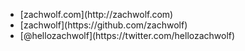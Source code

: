 <div class="reveal-layout">
	<div class="l-split">
		<div class="l-split__chunk">
			<div class="l-anchor l-anchor--bottom">
				<div class="l-anchor__content">
					<img src="/img/portrait.png" alt="" class="reveal-reset">
				</div>
			</div>
		</div>
		<div class="l-split__chunk l-split__chunk--right">
			<ul class="v-list">
				<li>
					<i class="fa fa-6 fa-globe"></i>
					[zachwolf.com](http://zachwolf.com)
				<li>
					<i class="fa fa-6 fa-github"></i>
					[zachwolf](https://github.com/zachwolf)
				<li>
					<i class="fa fa-6 fa-twitter"></i>
					[@hellozachwolf](https://twitter.com/hellozachwolf)
			</ul>
		</div>
	</div>
</div>